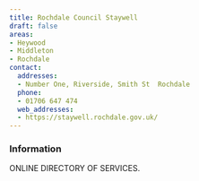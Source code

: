 ```yaml
---
title: Rochdale Council Staywell
draft: false
areas:
- Heywood
- Middleton
- Rochdale
contact:
  addresses:
  - Number One, Riverside, Smith St  Rochdale
  phone:
  - 01706 647 474
  web_addresses:
  - https://staywell.rochdale.gov.uk/
---
```


### Information
ONLINE DIRECTORY OF SERVICES.

